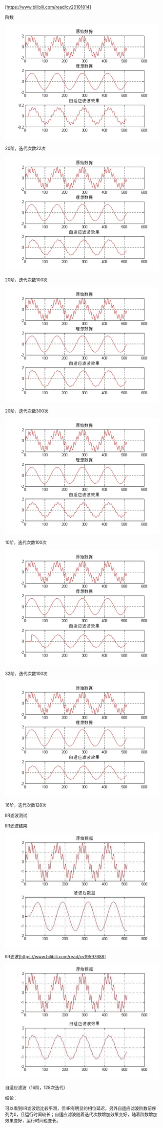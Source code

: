 [https://www.bilibili.com/read/cv20101814]

阶数

![img](README.assets/64901f99561150e4edbdad0109b9a58c0fd48781.png@831w_624h_progressive.webp)

20阶，迭代次数22次



![img](README.assets/6fe94f0f4b5784926f94dffe39f3a62bd1fff8bf.png@831w_624h_progressive.webp)

20阶，迭代次数100次





![img](README.assets/8c3dfdb4331c8e39b8631052c00c85b0697842ba.png@831w_624h_progressive.webp)

20阶，迭代次数300次



![img](README.assets/70d987adc730307105567a757d3640ad9f91d452.png@831w_624h_progressive.webp)

10阶，迭代次数100次



![img](README.assets/72f28fb948f51459664714890955a19e19027361.png@831w_624h_progressive.webp)

32阶，迭代次数100次



![img](README.assets/2acd4c9258cecf6f79a9585bfa818d0b7ff9c368.png@831w_624h_progressive.webp)

16阶，迭代次数128次



IIR滤波测试

IIR滤波结果



![img](README.assets/f5bc6c7bd0231b2ee37ea2e29caee70f39e2e16a.jpg@842w_630h_progressive.webp)

IIR滤波[https://www.bilibili.com/read/cv19597688]



![img](README.assets/add6a98fb81b82065fd96fe956d5f86e49882a02.jpg@842w_630h_progressive.webp)

自适应滤波（16阶，128次迭代）

结论：

可以看到IIR滤波后比较平滑，但IIR有明显的相位延迟，另外自适应滤波阶数前序列为0，且运行时间较长；自适应滤波随着迭代次数增加效果变好，随着阶数增加效果变好，运行时间也变长。
